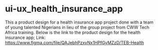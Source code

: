 # ui-ux_health_insurance_app
This a product design for a health insurance app project done with a team of young talented Nigerians in lieu of the group project from CWW Tech Africa training.
Below is the link to the product design for the health insurance app;
Link: https://www.figma.com/file/QAJebhPzxvNx1HPfGyMZzD/TEB-Health
